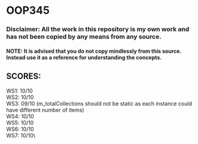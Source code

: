 # OOP345

### Disclaimer: All the work in this repository is my own work and has not been copied by any means from any source.
#### NOTE: It is advised that you do not copy mindlessly from this source. Instead use it as a reference for understanding the concepts.

## SCORES:

WS1: 10/10\
WS2: 10/10\
WS3: 09/10 (m_totalCollections should not be static as each instance could have different number of items)\
WS4: 10/10\
WS5: 10/10\
WS6: 10/10\
WS7: 10/10\

